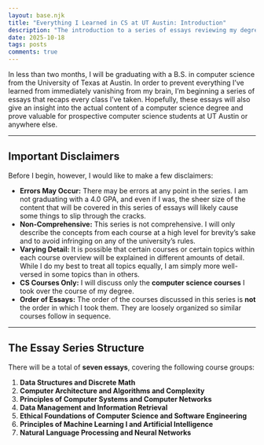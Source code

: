 ```yaml
---
layout: base.njk
title: "Everything I Learned in CS at UT Austin: Introduction"
description: "The introduction to a series of essays reviewing my degree in computer science."
date: 2025-10-18
tags: posts
comments: true
---
```

In less than two months, I will be graduating with a B.S. in computer science from the University of Texas at Austin. In order to prevent everything I’ve learned from immediately vanishing from my brain, I’m beginning a series of essays that recaps every class I’ve taken. Hopefully, these essays will also give an insight into the actual content of a computer science degree and prove valuable for prospective computer science students at UT Austin or anywhere else.

---

## Important Disclaimers

Before I begin, however, I would like to make a few disclaimers:

* **Errors May Occur:** There may be errors at any point in the series. I am not graduating with a 4.0 GPA, and even if I was, the sheer size of the content that will be covered in this series of essays will likely cause some things to slip through the cracks.
* **Non-Comprehensive:** This series is not comprehensive. I will only describe the concepts from each course at a high level for brevity’s sake and to avoid infringing on any of the university’s rules.
* **Varying Detail:** It is possible that certain courses or certain topics within each course overview will be explained in different amounts of detail. While I do my best to treat all topics equally, I am simply more well-versed in some topics than in others.
* **CS Courses Only:** I will discuss only the **computer science courses** I took over the course of my degree.
* **Order of Essays:** The order of the courses discussed in this series is **not** the order in which I took them. They are loosely organized so similar courses follow in sequence.

---

## The Essay Series Structure

There will be a total of **seven essays**, covering the following course groups:

1.  **Data Structures and Discrete Math**
2.  **Computer Architecture and Algorithms and Complexity**
3.  **Principles of Computer Systems and Computer Networks**
4.  **Data Management and Information Retrieval**
5.  **Ethical Foundations of Computer Science and Software Engineering**
6.  **Principles of Machine Learning I and Artificial Intelligence**
7.  **Natural Language Processing and Neural Networks**
